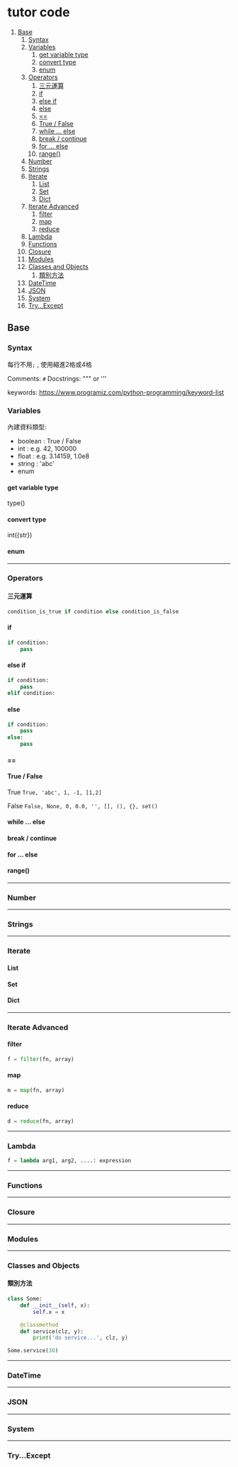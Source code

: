 # tutor code

<!-- MarkdownTOC autolink="true" style="ordered" -->

1. [Base](#base)
    1. [Syntax](#syntax)
    1. [Variables](#variables)
        1. [get variable type](#get-variable-type)
        1. [convert type](#convert-type)
        1. [enum](#enum)
    1. [Operators](#operators)
        1. [三元運算](#%E4%B8%89%E5%85%83%E9%81%8B%E7%AE%97)
        1. [if](#if)
        1. [else if](#else-if)
        1. [else](#else)
        1. [==](#)
        1. [True / False](#true--false)
        1. [while ... else](#while--else)
        1. [break / continue](#break--continue)
        1. [for ... else](#for--else)
        1. [range\(\)](#range)
    1. [Number](#number)
    1. [Strings](#strings)
    1. [Iterate](#iterate)
        1. [List](#list)
        1. [Set](#set)
        1. [Dict](#dict)
    1. [Iterate Advanced](#iterate-advanced)
        1. [filter](#filter)
        1. [map](#map)
        1. [reduce](#reduce)
    1. [Lambda](#lambda)
    1. [Functions](#functions)
    1. [Closure](#closure)
    1. [Modules](#modules)
    1. [Classes and Objects](#classes-and-objects)
        1. [類別方法](#%E9%A1%9E%E5%88%A5%E6%96%B9%E6%B3%95)
    1. [DateTime](#datetime)
    1. [JSON](#json)
    1. [System](#system)
    1. [Try...Except](#tryexcept)

<!-- /MarkdownTOC -->


## Base

### Syntax
每行不用`;` , 使用縮進2格或4格

Comments: `#`
Docstrings: """  or '''

keywords: https://www.programiz.com/python-programming/keyword-list


### Variables
內建資料類型:
- boolean : True / False
- int : e.g. 42, 100000
- float : e.g. 3.14159, 1.0e8
- string : 'abc'
- enum

#### get variable type
type()

#### convert type
int({str})

#### enum


*******************
### Operators
#### 三元運算
```python
condition_is_true if condition else condition_is_false
```

#### if
```python
if condition:
	pass
```

#### else if
```python
if condition:
	pass
elif condition:
```

#### else
```python
if condition:
	pass
else:
	pass
```

#### ==

#### True / False
True
`True, 'abc', 1, -1, [1,2]`

False 
`False, None, 0, 0.0, '', [], (), {}, set()`

#### while ... else

#### break / continue

#### for ... else

#### range()



*******************
### Number


*******************
### Strings


*******************
### Iterate

#### List

#### Set

#### Dict


*******************
### Iterate Advanced

#### filter
```python
f = filter(fn, array)
```

#### map
```python
m = map(fn, array)
```

#### reduce
```python
d = reduce(fn, array)
```


*******************
### Lambda
```python
f = lambda arg1, arg2, ....: expression
```


*******************
### Functions


*******************
### Closure


*******************
### Modules


*******************
### Classes and Objects

#### 類別方法
```python
class Some:
    def __init__(self, x):
        self.x = x

    @classmethod
    def service(clz, y):
        print('do service...', clz, y)

Some.service(30)
```

*******************
### DateTime


*******************
### JSON


*******************
### System


*******************
### Try...Except
